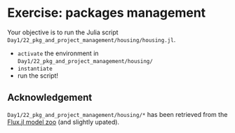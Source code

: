 # Exercise: packages management

Your objective is to run the Julia script `Day1/22_pkg_and_project_management/housing/housing.jl`.

- `activate` the environment in `Day1/22_pkg_and_project_management/housing/`
- `instantiate` 
- run the script!

## Acknowledgement
`Day1/22_pkg_and_project_management/housing/*` has been retrieved from the [Flux.jl model zoo](https://github.com/FluxML/model-zoo) (and slightly upated).